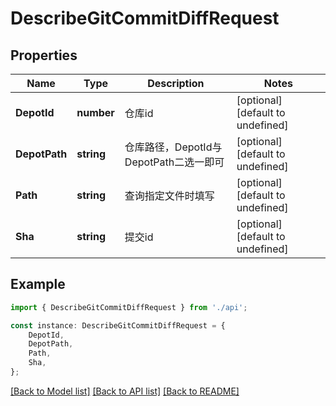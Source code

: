 # DescribeGitCommitDiffRequest


## Properties

Name | Type | Description | Notes
------------ | ------------- | ------------- | -------------
**DepotId** | **number** | 仓库id | [optional] [default to undefined]
**DepotPath** | **string** | 仓库路径，DepotId与DepotPath二选一即可 | [optional] [default to undefined]
**Path** | **string** | 查询指定文件时填写 | [optional] [default to undefined]
**Sha** | **string** | 提交id | [optional] [default to undefined]

## Example

```typescript
import { DescribeGitCommitDiffRequest } from './api';

const instance: DescribeGitCommitDiffRequest = {
    DepotId,
    DepotPath,
    Path,
    Sha,
};
```

[[Back to Model list]](../README.md#documentation-for-models) [[Back to API list]](../README.md#documentation-for-api-endpoints) [[Back to README]](../README.md)
